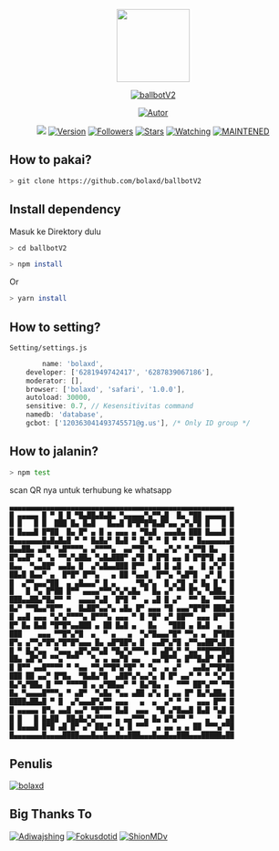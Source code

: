 <p align="center">
<img src="https://avatars0.githubusercontent.com/u/4674786?s=400&u=2f77d382a4428c141558772a2b7ad3a36bebf5bc&v=4" width="128" height="128"/>
</p>
<p align="center">
<a href="#"><img title="ballbotV2" src="https://img.shields.io/badge/Ballbot%20V2-green?colorA=%23ff0000&colorB=C13584&style=for-the-badge"></a>
</p>
<p align="center">
<a href="https://github.com/bolaxd"><img title="Autor" src="https://img.shields.io/badge/Author-bolaxd-5851DB.svg?style=for-the-badge&logo=github"></a>
</p>
</p>
<p align="center">
<a href="https://hits.seeyoufarm.com"><img src="https://hits.seeyoufarm.com/api/count/incr/badge.svg?url=https%3A%2F%2Fgithub.com%2Fbolaxd%2FballbotV2.git&count_bg=%23833AB4&icon=&icon_color=%23E7E7E7&title=hits&edge_flat=true"/></a>
<a href="#"><img title="Version" src="https://img.shields.io/github/package-json/v/bolaxd/ballbotV2?color=%23833AB4&logo=github&style=flat-square"></a>
<a href="https://github.com/bolaxd/ballbotV2/followers/"><img title="Followers" src="https://img.shields.io/github/followers/bolaxd?color=%23833AB4&logo=github&style=flat-square"></a>
<a href="https://github.com/bolaxd/ballbotV2/stargazers/"><img title="Stars" src="https://img.shields.io/github/stars/bolaxd/ballbotV2?color=%23833AB4&logo=github&style=flat-square"></a>
<a href="https://github.com/bolaxd/ballbotV2/watchers"><img title="Watching" src="https://img.shields.io/github/watchers/bolaxd/ballbotV2?color=%23833AB4&logo=github&style=flat-square"></a>
<a href="#"><img title="MAINTENED" src="https://img.shields.io/badge/MAINTENED-YES-%23833AB4?style=flat-square"/></a>
</p>

## How to pakai?
```bash
> git clone https://github.com/bolaxd/ballbotV2
```
## Install dependency
Masuk ke Direktory dulu
```bash
> cd ballbotV2
```
```bash
> npm install
```
Or
```bash
> yarn install
```
## How to setting?
```Setting/settings.js```
```js
        name: 'bolaxd',
	developer: ['6281949742417', '6287839067186'],
	moderator: [],
	browser: ['bolaxd', 'safari', '1.0.0'],
	autoload: 30000,
	sensitive: 0.7, // Kesensitivitas command
	namedb: 'database',
	gcbot: ['120363041493745571@g.us'], /* Only ID group */
```
## How to jalanin?
```bash
> npm test
```
scan QR nya untuk terhubung ke whatsapp
```bash
▄▄▄▄▄▄▄▄▄▄▄▄▄▄▄▄▄▄▄▄▄▄▄▄▄▄▄▄▄▄▄▄▄▄▄▄▄▄▄▄▄▄▄▄▄▄▄▄▄▄▄▄▄▄▄
█ ▄▄▄▄▄ █ ▀ █ █ ▀█▄██▄█▄█▄ ▀▄▄▄▄▄▀▄▀▀▄█  █▄ ▀██ ▄▄▄▄▄ █
█ █   █ █  ███ █▄ █▄█   █▄▄█ █▀█▀█▀█▄█▀▄▄ ▄▀▄▀█ █   █ █
█ █▄▄▄█ █▀██  █▄ █▀ ▄ █ ▄ ▄▄▄ ▄ ▀█▄█  ▄▄▄█▄ ███ █▄▄▄█ █
█▄▄▄▄▄▄▄█▄█▄█▄█ ▀ ▀ █▄█▄▀ █▄█ ▀ █▄▀ ▀ █ ▀ ▀ ▀ █▄▄▄▄▄▄▄█
█▄▄██▄ ▄█▀ ▀▄█▀▀▀▀▄ ▄▀▀▀▀▄  ▄▄▀▀█ ▀▄  ▄▀▄▀ ▀▄▀▀█ █▄   █
█▀▄▄█▀ ▄ ▀▄ ▀▀▄▀▄██▄ ▀▄█▄███▀ ▄▀█ █ █▀█ ▄▄ █ █▀█▀█ ▄█ █
█▄▄  ▀▄▄██▀ ▄▄█▄ █  ▄▀▄█▄▄███ █▀▀  ▄█ █ ▄█  ▄  █ ▄▀▄▀ █
██▄█ █▄▄▀ ▄  █▀█▀ █▀▀▄   ▄ ██ ▀▄▄█  █▀▀▄ ▀▄█▀█  ▄▀ █  █
█  ▄▀▀▄▄▄▀██  ▄ ▄█▄▄▄▀ █ ▄     ▀█▄▀▄  █ ▄▀█ ▄▀ █▄ █ ▀ █
█   █ ▀▄ █▀██ █▀▀ ▄▄▄▄▀▀▀▄▀▄▀▄█▄ ▀ █▄ ▄▀ ▀▀ █▀▄ ▀▄██▄ █
███▄▄██▄▀█▄▀▀ ▀  ▄▄▄▄▀▄█  █▀█ ▀  ▄ ▄█ █ ▄▀  ▀▀ █▄ ▀▀▀▄█
█▄▀ ▀▀█▄▄▀█▀▀ ▄  █▄██▀▄▄▀▄ ▄█▄ █▀ ▄▄▄ ▀█ ▄▄▄▀█▀█▀ ███▄█
█ ▄▄█ ▄▄▄ ▀▄▀▄▀▀▀▀▄ █▀▀▀▄ ▄▄▄ ▀ █ ▀█▀ ▄▀ ██▀▀ ▄▄▄ █▀▀ █
█▀ █▄ █▄█ ▀█▀█▀▄▄███ ▄ ██ █▄█ ▄   █▄   ▀███ ▄ █▄█  ▄  █
███    ▄▄▄ ▀▀█▀▄▀█  ▄  ▀ ▄   ▄  ▀▄▀█▄▄▄▀█▀ ▀▀▄ ▄  █▀███
█▀▄ ▄▀▀▄▀█▀▄▀█▀█▀▄▄▄ █▄ ▄█▀██▀▄ █  ▄▄█▀▄▀█ ▄▀▀▄▄██▀▄█ █
█ ▀ █▄▀▄▄  ▀▄▄▄ ▄█▀▄▀▀▄█ ▀█▄▀▄▀▀▀▄ █ ▄█▀▄▀ ▀▄▄▀▀█▀▀▀███
██▄ ▄█▀▄▀ ▀▀▄ ▀▀▀   ▀▄ ▄ ▄▄▀█ ▄▄   ▄▄▀█▀▀▄ █▀▀█▄█▀ █▀▄█
█ █▀▀ ▄▄█▀▀▀▀ ▀ ▀▄▄ ▀▀▄▀▀█▀▄▀█▀ ▀ ▀▄  ▄ ▄▀   ▄▄█▄▀▀█▀██
███ ██ ▄▄▀ █▀█▄  ▀█▄█▄▀█  ▄██▀▄▀▄▄▀▄ █ █▀ ▄▄▀ ▀ ▀ ▀▄▀ █
█▄▀▄▀██▄ █ ▀▀ ▀▀▀▀█ ▄ ▄▀██▄▄▀ ▀ █▄▀█▄ ▄  ▀▀▀ ██▀▄▀▀ ▀▀█
█▄ ▀▄▄▄▄█▀▀▀▄ ▀ ▄█▀  ▀▄█▄ ▀▄▄ ▄██ ▄▀▄ █ ▄▄ █▀ █▄▀▄██▄ █
████▄██▄█ ▀ █  ▄▀▄▄▄█▀▄▀▀ ▄▄▄   ▄  ▄  ▄▀ ▀ ▀  ▄▄▄ █▀▀ █
█ ▄▄▄▄▄ █▀▄ ▄▄█ ▄▄▀ ▀█▀▀▀ █▄█  ▄▄▄  ▀█ ▄▀█▄▄█ █▄█ ▀▄█ █
█ █   █ █▄██  ██▄█▄▀▄▀▀▀▀ ▄ ▄▄▀▀▀▄ █▄ █▀▄▀▀ ▀   ▄  ▀ ▄█
█ █▄▄▄█ █▀█ ▄█ █▀ ▄▀ ██▄▀ ▀▄ █ ▀▀▀  ▄ ▄▄ ▄ ▄ ██ ▀▀▀▄▀▀█
█▄▄▄▄▄▄▄█▄▄▄▄████▄▄▄█▄▄█▄▄█▄▄███▄▄▄█▄▄█▄▄███▄▄▄█████▄██
```
## Penulis
[![bolaxd](https://github.com/bolaxd.png?size=100)](https://github.com/bolaxd)
## Big Thanks To
[![Adiwajshing](https://github.com/adiwajshing.png?size=80)](https://github.com/adiwajsing)
[![Fokusdotid](https://github.com/Fokusdotid.png?size=80)](https://github.com/Fokusdotid)
[![ShionMDv](https://github.com/ShionMDv.png?size=80)](https://github.com/ShionMDv)
